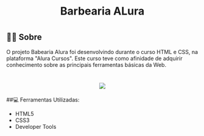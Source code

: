 <h1 align="center"> 
  <p> Barbearia ALura </p>
<h1>

## 💇‍♂️ Sobre
  
O projeto Babearia Alura foi desenvolvindo durante o curso HTML e CSS, na plataforma "Alura Cursos".
Este curso teve como afinidade de adquirir conhecimento sobre as principais ferramentas básicas da Web.
  
  <h1 align="center">
    <img src="https://github.com/DanielPinheirox/ProjetoBarbearia/blob/main/img/apresentacao-projeto.gif">
    
</h1>
 
 ##💻 Ferramentas Utilizadas:
 <ul>
   <li>HTML5</li>
   <li>CSS3</li>
   <li>Developer Tools</li>
  </ul>
